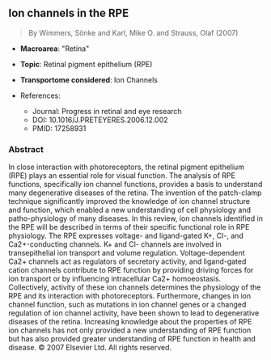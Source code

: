 ## Ion channels in the RPE

> By Wimmers, Sönke and Karl, Mike O. and Strauss, Olaf (2007)

- **Macroarea**: "Retina"
- **Topic**: Retinal pigment epithelium (RPE)
- **Transportome considered**: Ion Channels

- References:
  - Journal: Progress in retinal and eye research
  - DOI: 10.1016/J.PRETEYERES.2006.12.002
  - PMID: 17258931

### Abstract

In close interaction with photoreceptors, the retinal pigment epithelium (RPE) plays an essential role for visual function. The analysis of RPE functions, specifically ion channel functions, provides a basis to understand many degenerative diseases of the retina. The invention of the patch-clamp technique significantly improved the knowledge of ion channel structure and function, which enabled a new understanding of cell physiology and patho-physiology of many diseases. In this review, ion channels identified in the RPE will be described in terms of their specific functional role in RPE physiology. The RPE expresses voltage- and ligand-gated K+, Cl-, and Ca2+-conducting channels. K+ and Cl- channels are involved in transepithelial ion transport and volume regulation. Voltage-dependent Ca2+ channels act as regulators of secretory activity, and ligand-gated cation channels contribute to RPE function by providing driving forces for ion transport or by influencing intracellular Ca2+ homoeostasis. Collectively, activity of these ion channels determines the physiology of the RPE and its interaction with photoreceptors. Furthermore, changes in ion channel function, such as mutations in ion channel genes or a changed regulation of ion channel activity, have been shown to lead to degenerative diseases of the retina. Increasing knowledge about the properties of RPE ion channels has not only provided a new understanding of RPE function but has also provided greater understanding of RPE function in health and disease. © 2007 Elsevier Ltd. All rights reserved.
